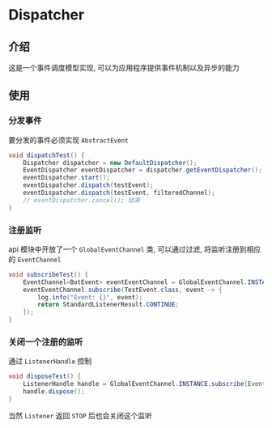 # Dispatcher

## 介绍

这是一个事件调度模型实现, 可以为应用程序提供事件机制以及异步的能力

## 使用

### 分发事件

要分发的事件必须实现 `AbstractEvent`

```java
void dispatchTest() {
    Dispatcher dispatcher = new DefaultDispatcher();
    EventDispatcher eventDispatcher = dispatcher.getEventDispatcher();
    eventDispatcher.start();
    eventDispatcher.dispatch(testEvent);
    eventDispatcher.dispatch(testEvent, filteredChannel);
    // eventDispatcher.cancel(); 结束
}
```

### 注册监听

api 模块中开放了一个 `GlobalEventChannel` 类, 可以通过过滤, 将监听注册到相应的 `EventChannel`

```java
void subscribeTest() {
    EventChannel<BotEvent> eventEventChannel = GlobalEventChannel.INSTANCE.filterInstance(TestEvent.class);
    eventEventChannel.subscribe(TestEvent.class, event -> {
        log.info("Event: {}", event);
        return StandardListenerResult.CONTINUE;
    });
}
```

### 关闭一个注册的监听

通过 `ListenerHandle` 控制

```java
void disposeTest() {
    ListenerHandle handle = GlobalEventChannel.INSTANCE.subscribe(Event.class, listener);
    handle.dispose();
}
```

当然 `Listener` 返回 `STOP` 后也会关闭这个监听